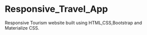 # Responsive_Travel_App
Responsive Tourism website built using HTML,CSS,Bootstrap and Materialize CSS.
